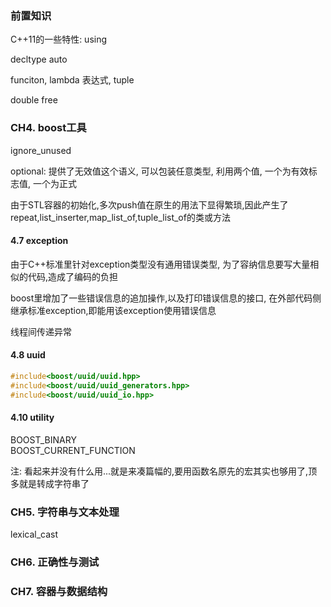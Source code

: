 ### 前置知识
C++11的一些特性:
using

decltype auto

funciton, lambda 表达式, tuple

double free  


### CH4. boost工具

ignore_unused

optional: 提供了无效值这个语义, 可以包装任意类型, 利用两个值, 一个为有效标志值, 一个为正式

由于STL容器的初始化,多次push值在原生的用法下显得繁琐,因此产生了repeat,list_inserter,map_list_of,tuple_list_of的类或方法

#### 4.7 exception
由于C++标准里针对exception类型没有通用错误类型,
为了容纳信息要写大量相似的代码,造成了编码的负担

boost里增加了一些错误信息的追加操作,以及打印错误信息的接口,
在外部代码侧继承标准exception,即能用该exception使用错误信息

线程间传递异常

#### 4.8 uuid
~~~c++
#include<boost/uuid/uuid.hpp>
#include<boost/uuid/uuid_generators.hpp>
#include<boost/uuid/uuid_io.hpp>

~~~


#### 4.10 utility

BOOST_BINARY  
BOOST_CURRENT_FUNCTION  

注: 看起来并没有什么用...就是来凑篇幅的,要用函数名原先的宏其实也够用了,顶多就是转成字符串了


### CH5. 字符串与文本处理

lexical_cast


### CH6. 正确性与测试

### CH7. 容器与数据结构
